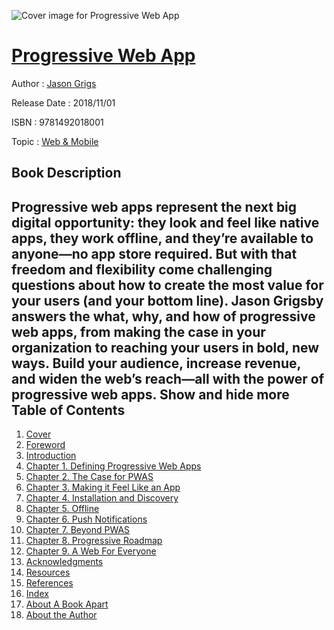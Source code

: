 ![Cover image for Progressive Web App](https://imgdetail.ebookreading.net/cover/cover/20200215/EB9781492018001.jpg)

[Progressive Web App](https://ebookreading.net/view/book/Progressive+Web+App-EB9781492018001_1.html "Progressive Web App")
====================================================================================================================

Author : [Jason Grigs](https://ebookreading.net/search/author/Jason+Grigs)

Release Date : 2018/11/01

ISBN : 9781492018001

Topic : [Web & Mobile](https://ebookreading.net/search/category/web-mobile)

Book Description
-----------------

 Progressive web apps represent the next big digital opportunity: they look and feel like native apps, they work offline, and they’re available to anyone—no app store required. But with that freedom and flexibility come challenging questions about how to create the most value for your users (and your bottom line). Jason Grigsby answers the what, why, and how of progressive web apps, from making the case in your organization to reaching your users in bold, new ways. Build your audience, increase revenue, and widen the web’s reach—all with the power of progressive web apps.
        Show and hide more                
Table of Contents
-----------------

1. [Cover](https://ebookreading.net/view/book/Progressive+Web+App-EB9781492018001_1.html)
1. [Foreword](https://ebookreading.net/view/book/Progressive+Web+App-EB9781492018001_6.html)
1. [Introduction](https://ebookreading.net/view/book/Progressive+Web+App-EB9781492018001_7.html)
1. [Chapter 1. Defining Progressive Web Apps](https://ebookreading.net/view/book/Progressive+Web+App-EB9781492018001_8.html)
1. [Chapter 2. The Case for PWAS](https://ebookreading.net/view/book/Progressive+Web+App-EB9781492018001_9.html)
1. [Chapter 3. Making it Feel Like an App](https://ebookreading.net/view/book/Progressive+Web+App-EB9781492018001_10.html)
1. [Chapter 4. Installation and Discovery](https://ebookreading.net/view/book/Progressive+Web+App-EB9781492018001_11.html)
1. [Chapter 5. Offline](https://ebookreading.net/view/book/Progressive+Web+App-EB9781492018001_12.html)
1. [Chapter 6. Push Notifications](https://ebookreading.net/view/book/Progressive+Web+App-EB9781492018001_13.html)
1. [Chapter 7. Beyond PWAS](https://ebookreading.net/view/book/Progressive+Web+App-EB9781492018001_14.html)
1. [Chapter 8. Progressive Roadmap](https://ebookreading.net/view/book/Progressive+Web+App-EB9781492018001_15.html)
1. [Chapter 9. A Web For Everyone](https://ebookreading.net/view/book/Progressive+Web+App-EB9781492018001_16.html)
1. [Acknowledgments](https://ebookreading.net/view/book/Progressive+Web+App-EB9781492018001_17.html)
1. [Resources](https://ebookreading.net/view/book/Progressive+Web+App-EB9781492018001_18.html)
1. [References](https://ebookreading.net/view/book/Progressive+Web+App-EB9781492018001_19.html)
1. [Index](https://ebookreading.net/view/book/Progressive+Web+App-EB9781492018001_20.html)
1. [About A Book Apart](https://ebookreading.net/view/book/Progressive+Web+App-EB9781492018001_21.html)
1. [About the Author](https://ebookreading.net/view/book/Progressive+Web+App-EB9781492018001_22.html)
